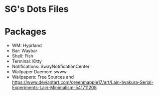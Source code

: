 # SG's Dots Files
# Packages

- WM: Hyprland
- Bar: Waybar
- Shell: Fish
- Terminal: Kitty
- Notifications: SwayNotificationCenter
- Wallpaper Daemon: swww
- Wallpapers: Free Sources and https://www.deviantart.com/greenmapple17/art/Lain-Iwakura-Serial-Experiments-Lain-Minimalism-541711208
